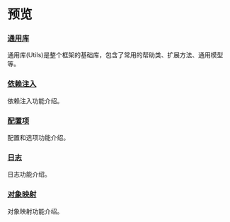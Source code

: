 # 预览

### [通用库](./Utils)

通用库(Utils)是整个框架的基础库，包含了常用的帮助类、扩展方法、通用模型等。

### [依赖注入](./DI)

依赖注入功能介绍。

### [配置项](./Options)

配置和选项功能介绍。

### [日志](./Logging)

日志功能介绍。

### [对象映射](./Mapper)

对象映射功能介绍。
